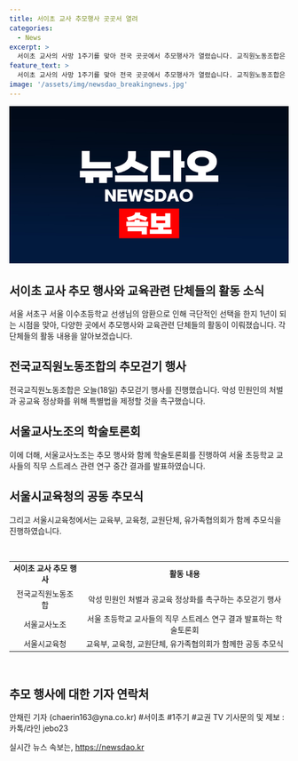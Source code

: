 ```yaml
---
title: 서이초 교사 추모행사 곳곳서 열려
categories:
  - News
excerpt: >
  서이초 교사의 사망 1주기를 맞아 전국 곳곳에서 추모행사가 열렸습니다. 교직원노동조합은 추모걷기 행사를 통해 악성 민원인 처벌과 정상화 특별법 제정을 촉구했고, 서울교사노조는 학술토론회를 통해 직무 스트레스 관련 연구 결과를 발표했습니다. 서울시교육청에서는 공동 추모식을 개최했습니다.
feature_text: >
  서이초 교사의 사망 1주기를 맞아 전국 곳곳에서 추모행사가 열렸습니다. 교직원노동조합은 추모걷기 행사를 통해 악성 민원인 처벌과 정상화 특별법 제정을 촉구했고, 서울교사노조는 학술토론회를 통해 직무 스트레스 관련 연구 결과를 발표했습니다. 서울시교육청에서는 공동 추모식을 개최했습니다.
image: '/assets/img/newsdao_breakingnews.jpg'
---
```


<p><img src="/assets/img/newsdao_breakingnews.jpg" alt="pcversion 속보" /></p>

<h2>서이초 교사 추모 행사와 교육관련 단체들의 활동 소식</h2>

<p data-ke-size="size16">서울 서초구 서울 이수초등학교 선생님의 암환으로 인해 극단적인 선택을 한지 1년이 되는 시점을 맞아, 다양한 곳에서 추모행사와 교육관련 단체들의 활동이 이뤄졌습니다. 각 단체들의 활동 내용을 알아보겠습니다.</p>

<h2 data-ke-size="size26">전국교직원노동조합의 추모걷기 행사</h2>

<p data-ke-size="size16">전국교직원노동조합은 오늘(18일) 추모걷기 행사를 진행했습니다. 악성 민원인의 처벌과 공교육 정상화를 위해 특별법을 제정할 것을 촉구했습니다.</p>

<h2 data-ke-size="size26">서울교사노조의 학술토론회</h2>

<p data-ke-size="size16">이에 더해, 서울교사노조는 추모 행사와 함께 학술토론회를 진행하여 서울 초등학교 교사들의 직무 스트레스 관련 연구 중간 결과를 발표하였습니다.</p>

<h2 data-ke-size="size26">서울시교육청의 공동 추모식</h2>

<p data-ke-size="size16">그리고 서울시교육청에서는 교육부, 교육청, 교원단체, 유가족협의회가 함께 추모식을 진행하였습니다.</p>

<p data-ke-size="size16">&nbsp;</p>

<table>
<tbody>
<tr>
<td style="text-align: center; height: 17px;"><b>서이초 교사 추모 행사</b></td>
<td style="text-align: center; height: 17px;"><b>활동 내용</b></td>
</tr>
<tr>
<td style="text-align: center; height: 17px;">전국교직원노동조합</td>
<td style="text-align: center; height: 17px;">악성 민원인 처벌과 공교육 정상화를 촉구하는 추모걷기 행사</td>
</tr>
<tr>
<td style="text-align: center; height: 17px;">서울교사노조</td>
<td style="text-align: center; height: 17px;">서울 초등학교 교사들의 직무 스트레스 연구 결과 발표하는 학술토론회</td>
</tr>
<tr>
<td style="text-align: center; height: 17px;">서울시교육청</td>
<td style="text-align: center; height: 17px;">교육부, 교육청, 교원단체, 유가족협의회가 함께한 공동 추모식</td>
</tr>
</tbody>
</table>

<p data-ke-size="size16">&nbsp;</p>

<h2 data-ke-size="size26">추모 행사에 대한 기자 연락처</h2>

<p data-ke-size="size16">안채린 기자 (chaerin163@yna.co.kr) #서이초 #1주기 #교권 TV 기사문의 및 제보 : 카톡/라인 jebo23</p>
실시간 뉴스 속보는, <a href="https://newsdao.kr" rel="dofollow">https://newsdao.kr</a>


